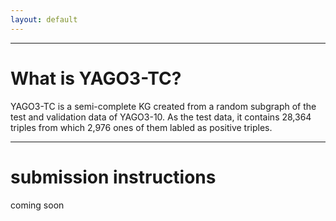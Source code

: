 ```yaml
---
layout: default
---
```

* * *
# What is YAGO3-TC?

<p class="text right-align text-large add-top-margin" style="width:100%;">
YAGO3-TC is a semi-complete KG created from a random subgraph of the test and validation data of YAGO3-10. As the test data, it contains 28,364 triples from which 2,976 ones of them labled as positive triples. 
</p>

* * *
# submission instructions

<p class="text right-align text-large add-top-margin" style="width:100%;">
coming soon
</p>


